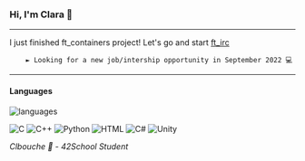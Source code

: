 ### Hi, I'm Clara 👋

---

I just finished ft_containers project! Let's go and start [ft_irc](https://github.com/clbouche/ft_irc)

        ► Looking for a new job/intership opportunity in September 2022 💻 
---
        
 #### Languages

![languages](https://github-readme-stats.vercel.app/api/top-langs/?username=clbouche&theme=blue-green)

![C](https://img.shields.io/badge/C-00599C?style=for-the-badge&logo=c&logoColor=white)
![C++](https://img.shields.io/badge/C%2B%2B-00599C?style=for-the-badge&logo=c%2B%2B&logoColor=white)
![Python](https://img.shields.io/badge/Python-3776AB?style=for-the-badge&logo=python&logoColor=white)
![HTML](https://img.shields.io/badge/HTML-239120?style=for-the-badge&logo=html5&logoColor=white)
![C#](https://img.shields.io/badge/C%23-239120?style=for-the-badge&logo=c-sharp&logoColor=white)
![Unity](https://img.shields.io/badge/Unity-100000?style=for-the-badge&logo=unity&logoColor=white)


*Clbouche 🌼 - 42School Student*

<!--
**clbouche/clbouche** is a ✨ _special_ ✨ repository because its `README.md` (this file) appears on your GitHub profile.

Here are some ideas to get you started:

- 🔭 I’m currently working on ...
- 🌱 I’m currently learning ...
- 👯 I’m looking to collaborate on ...
- 🤔 I’m looking for help with ...
- 💬 Ask me about ...
- 📫 How to reach me: ...
- 😄 Pronouns: ...
- ⚡ Fun fact: ...
- pour les badges : 
        https://dev.to/envoy_/150-badges-for-github-pnk


-->

